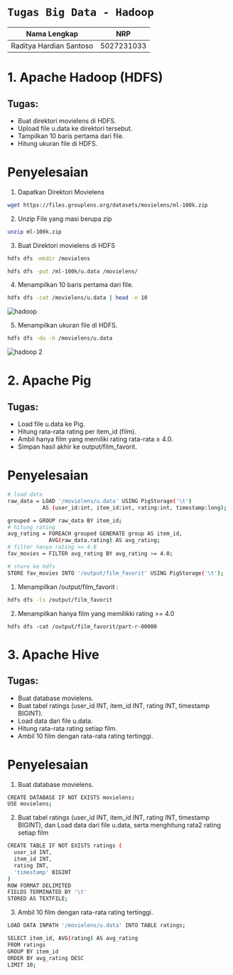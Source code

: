 # `Tugas Big Data - Hadoop`

| Nama Lengkap         | NRP        |
| -------------------- | ---------- |
| Raditya Hardian Santoso | 5027231033 |

# 1. Apache Hadoop (HDFS)

## Tugas:

- Buat direktori movielens di HDFS.
- Upload file u.data ke direktori tersebut.
- Tampilkan 10 baris pertama dari file.
- Hitung ukuran file di HDFS.

# Penyelesaian

1. Dapatkan Direktori Movielens

```bash
wget https://files.grouplens.org/datasets/movielens/ml-100k.zip
```

2. Unzip File yang masi berupa zip

```bash
unzip ml-100k.zip
```

3. Buat Direktori movielens di HDFS

```bash
hdfs dfs -mkdir /movielens
```

```bash
hdfs dfs -put /ml-100k/u.data /movielens/
```

4. Menampilkan 10 baris pertama dari file.

```bash
hdfs dfs -cat /movielens/u.data | head -n 10
```

![hadoop](https://github.com/user-attachments/assets/f3f30849-6118-4713-8890-6463512ef7cf)


5. Menampilkan ukuran file di HDFS.

```bash
hdfs dfs -du -h /movielens/u.data
```

![hadoop 2](https://github.com/user-attachments/assets/3a7b5a8e-fe53-40b7-aac8-71f7c0e9bec3)


# 2. Apache Pig

## Tugas:

- Load file u.data ke Pig.
- Hitung rata-rata rating per item_id (film).
- Ambil hanya film yang memiliki rating rata-rata ≥ 4.0.
- Simpan hasil akhir ke output/film_favorit.

# Penyelesaian

```bash
# load data
raw_data = LOAD '/movielens/u.data' USING PigStorage('\t')
           AS (user_id:int, item_id:int, rating:int, timestamp:long);

grouped = GROUP raw_data BY item_id;
# hitung rating
avg_rating = FOREACH grouped GENERATE group AS item_id,
             AVG(raw_data.rating) AS avg_rating;
# filter hanya rating >= 4.0
fav_movies = FILTER avg_rating BY avg_rating >= 4.0;

# store ke hdfs
STORE fav_movies INTO '/output/film_favorit' USING PigStorage('\t');

```

1. Menampilkan /output/film_favorit :

```bash
hdfs dfs -ls /output/film_favorit
```

2. Menampilkan hanya film yang memilikki rating >= 4.0

```
hdfs dfs -cat /output/film_favorit/part-r-00000
```

# 3. Apache Hive

## Tugas:

- Buat database movielens.
- Buat tabel ratings (user_id INT, item_id INT, rating INT, timestamp BIGINT).
- Load data dari file u.data.
- Hitung rata-rata rating setiap film.
- Ambil 10 film dengan rata-rata rating tertinggi.

# Penyelesaian

1. Buat database movielens.

```bash
CREATE DATABASE IF NOT EXISTS movielens;
USE movielens;
```
2. Buat tabel ratings (user_id INT, item_id INT, rating INT, timestamp BIGINT), dan Load data dari file u.data, serta menghitung rata2 rating setiap film

```bash
CREATE TABLE IF NOT EXISTS ratings (
  user_id INT,
  item_id INT,
  rating INT,
  'timestamp' BIGINT
)
ROW FORMAT DELIMITED
FIELDS TERMINATED BY '\t'
STORED AS TEXTFILE;
```

3. Ambil 10 film dengan rata-rata rating tertinggi.

```bash
LOAD DATA INPATH '/movielens/u.data' INTO TABLE ratings;

SELECT item_id, AVG(rating) AS avg_rating
FROM ratings
GROUP BY item_id
ORDER BY avg_rating DESC
LIMIT 10;
```

